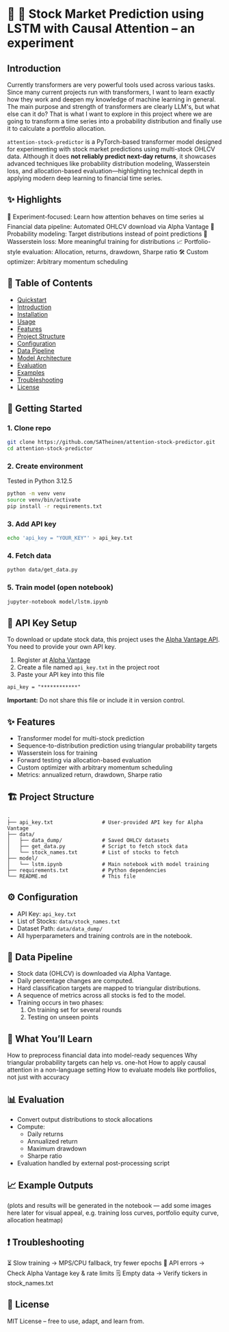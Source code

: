 # 🔎 🧠 Stock Market Prediction using LSTM with Causal Attention – an experiment

## Introduction

Currently transformers are very powerful tools used across various tasks. Since many current projects run with transformers, I want to learn exactly how they work and deepen my knowledge of machine learning in general. The main purpose and strength of transformers are clearly LLM's, but what else can it do? That is what I want to explore in this project where we are going to transform a time series into a probability distribution and finally use it to calculate a portfolio allocation.

`attention-stock-predictor` is a PyTorch-based transformer model designed for experimenting with stock market predictions using multi-stock OHLCV data. Although it does **not reliably predict next-day returns**, it showcases advanced techniques like probability distribution modeling, Wasserstein loss, and allocation-based evaluation—highlighting technical depth in applying modern deep learning to financial time series.

## ✨ Highlights

🔎 Experiment-focused: Learn how attention behaves on time series
📊 Financial data pipeline: Automated OHLCV download via Alpha Vantage
🎯 Probability modeling: Target distributions instead of point predictions
📐 Wasserstein loss: More meaningful training for distributions
📈 Portfolio-style evaluation: Allocation, returns, drawdown, Sharpe ratio
🛠️ Custom optimizer: Arbitrary momentum scheduling

## 📜 Table of Contents

- [Quickstart](#quickstart)
- [Introduction](#introduction)
- [Installation](#installation)
- [Usage](#usage)
- [Features](#features)
- [Project Structure](#project-structure)
- [Configuration](#configuration)
- [Data Pipeline](#data-pipeline)
- [Model Architecture](#model-architecture)
- [Evaluation](#evaluation)
- [Examples](#examples)
- [Troubleshooting](#troubleshooting)
- [License](#license)

## 🚀 Getting Started

### 1. Clone repo
```bash
git clone https://github.com/SATheinen/attention-stock-predictor.git
cd attention-stock-predictor
```

### 2. Create environment
Tested in Python 3.12.5
```bash
python -m venv venv
source venv/bin/activate
pip install -r requirements.txt
```

### 3. Add API key
```bash
echo 'api_key = "YOUR_KEY"' > api_key.txt
```

### 4. Fetch data
```bash
python data/get_data.py
```

### 5. Train model (open notebook)
```bash
jupyter-notebook model/lstm.ipynb
```

## 🔑 API Key Setup

To download or update stock data, this project uses the [Alpha Vantage API](https://www.alphavantage.co/). You need to provide your own API key.

1. Register at [Alpha Vantage](https://www.alphavantage.co/support/#api-key)
2. Create a file named `api_key.txt` in the project root
3. Paste your API key into this file

```txt
api_key = "************"
```

**Important:** Do not share this file or include it in version control.

## ✨ Features

- Transformer model for multi-stock prediction
- Sequence-to-distribution prediction using triangular probability targets
- Wasserstein loss for training
- Forward testing via allocation-based evaluation
- Custom optimizer with arbitrary momentum scheduling
- Metrics: annualized return, drawdown, Sharpe ratio

## 🏗️ Project Structure

```
.
├── api_key.txt                # User-provided API key for Alpha Vantage
├── data/
│   ├── data_dump/             # Saved OHLCV datasets
│   ├── get_data.py            # Script to fetch stock data
│   └── stock_names.txt        # List of stocks to fetch
├── model/
│   └── lstm.ipynb             # Main notebook with model training
├── requirements.txt           # Python dependencies
└── README.md                  # This file
```

## ⚙️ Configuration

- API Key: `api_key.txt`
- List of Stocks: `data/stock_names.txt`
- Dataset Path: `data/data_dump/`
- All hyperparameters and training controls are in the notebook.

## 🔢 Data Pipeline

- Stock data (OHLCV) is downloaded via Alpha Vantage.
- Daily percentage changes are computed.
- Hard classification targets are mapped to triangular distributions.
- A sequence of metrics across all stocks is fed to the model.
- Training occurs in two phases:
  1. On training set for several rounds
  2. Testing on unseen points

## 🧠 What You’ll Learn
How to preprocess financial data into model-ready sequences
Why triangular probability targets can help vs. one-hot
How to apply causal attention in a non-language setting
How to evaluate models like portfolios, not just with accuracy

## 📊 Evaluation

- Convert output distributions to stock allocations
- Compute:
  - Daily returns
  - Annualized return
  - Maximum drawdown
  - Sharpe ratio
- Evaluation handled by external post-processing script

## 📈 Example Outputs
(plots and results will be generated in the notebook — add some images here later for visual appeal, e.g. training loss curves, portfolio equity curve, allocation heatmap)

## ❗ Troubleshooting
⏳ Slow training → MPS/CPU fallback, try fewer epochs
🔑 API errors → Check Alpha Vantage key & rate limits
🗒 Empty data → Verify tickers in stock_names.txt

## 📜 License
MIT License – free to use, adapt, and learn from.